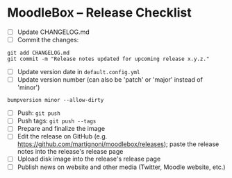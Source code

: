 # MoodleBox – Release Checklist

- [ ] Update CHANGELOG.md
- [ ] Commit the changes:
```
git add CHANGELOG.md
git commit -m "Release notes updated for upcoming release x.y.z."
```

- [ ] Update version date in `default.config.yml`
- [ ] Update version number (can also be 'patch' or 'major' instead of 'minor')
```
bumpversion minor --allow-dirty
```
- [ ] Push: `git push`
- [ ] Push tags: `git push --tags`
- [ ] Prepare and finalize the image
- [ ] Edit the release on GitHub (e.g. https://github.com/martignoni/moodlebox/releases); paste the release notes into the release's release page
- [ ] Upload disk image into the release's release page
- [ ] Publish news on website and other media (Twitter, Moodle website, etc.)
